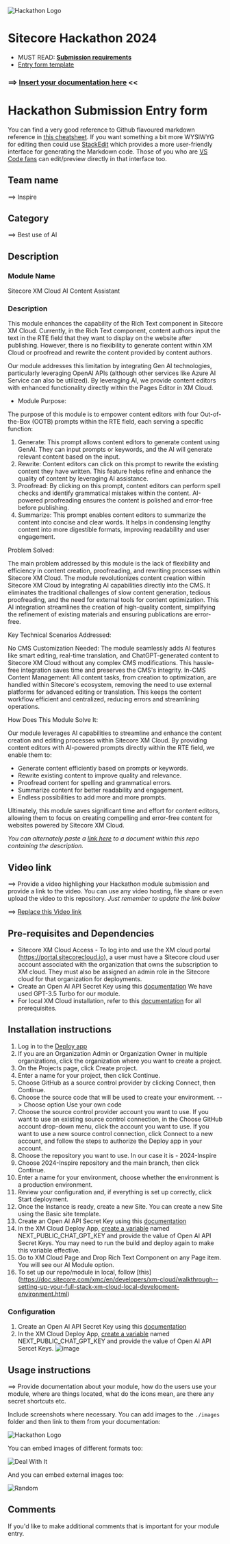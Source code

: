 ![Hackathon Logo](docs/images/hackathon.png?raw=true "Hackathon Logo")
# Sitecore Hackathon 2024

- MUST READ: **[Submission requirements](SUBMISSION_REQUIREMENTS.md)**
- [Entry form template](ENTRYFORM.md)
  
### ⟹ [Insert your documentation here](ENTRYFORM.md) <<
# Hackathon Submission Entry form

You can find a very good reference to Github flavoured markdown reference in [this cheatsheet](https://github.com/adam-p/markdown-here/wiki/Markdown-Cheatsheet). If you want something a bit more WYSIWYG for editing then could use [StackEdit](https://stackedit.io/app) which provides a more user-friendly interface for generating the Markdown code. Those of you who are [VS Code fans](https://code.visualstudio.com/docs/languages/markdown#_markdown-preview) can edit/preview directly in that interface too.

## Team name
⟹ Inspire

## Category
⟹ Best use of AI

## Description

### Module Name
Sitecore XM Cloud AI Content Assistant

### Description
This module enhances the capability of the Rich Text component in Sitecore XM Cloud. Currently, in the Rich Text component, content authors input the text in the RTE field that they want to display on the website after publishing. However, there is no flexibility to generate content within XM Cloud or proofread and rewrite the content provided by content authors.

Our module addresses this limitation by integrating Gen AI technologies, particularly leveraging OpenAI APIs (although other services like Azure AI Service can also be utilized). By leveraging AI, we provide content editors with enhanced functionality directly within the Pages Editor in XM Cloud.

  - Module Purpose:
    
The purpose of this module is to empower content editors with four Out-of-the-Box (OOTB) prompts within the RTE field, each serving a specific function:

1. Generate: This prompt allows content editors to generate content using GenAI. They can input prompts or keywords, and the AI will generate relevant content based on the input.
2. Rewrite: Content editors can click on this prompt to rewrite the existing content they have written. This feature helps refine and enhance the quality of content by leveraging AI assistance.
3. Proofread: By clicking on this prompt, content editors can perform spell checks and identify grammatical mistakes within the content. AI-powered proofreading ensures the content is polished and error-free before publishing.
4. Summarize: This prompt enables content editors to summarize the content into concise and clear words. It helps in condensing lengthy content into more digestible formats, improving readability and user engagement.

Problem Solved: 

The main problem addressed by this module is the lack of flexibility and efficiency in content creation, proofreading, and rewriting processes within Sitecore XM Cloud. The module revolutionizes content creation within Sitecore XM Cloud by integrating AI capabilities directly into the CMS. It eliminates the traditional challenges of slow content generation, tedious proofreading, and the need for external tools for content optimization. This AI integration streamlines the creation of high-quality content, simplifying the refinement of existing materials and ensuring publications are error-free.

Key Technical Scenarios Addressed:

No CMS Customization Needed: The module seamlessly adds AI features like smart editing, real-time translation, and ChatGPT-generated content to Sitecore XM Cloud without any complex CMS modifications. This hassle-free integration saves time and preserves the CMS's integrity.
In-CMS Content Management: All content tasks, from creation to optimization, are handled within Sitecore's ecosystem, removing the need to use external platforms for advanced editing or translation. This keeps the content workflow efficient and centralized, reducing errors and streamlining operations.

How Does This Module Solve It: 

Our module leverages AI capabilities to streamline and enhance the content creation and editing processes within Sitecore XM Cloud. By providing content editors with AI-powered prompts directly within the RTE field, we enable them to:
- Generate content efficiently based on prompts or keywords.
- Rewrite existing content to improve quality and relevance.
- Proofread content for spelling and grammatical errors.
- Summarize content for better readability and engagement.
- Endless possibilities to add more and more prompts.

Ultimately, this module saves significant time and effort for content editors, allowing them to focus on creating compelling and error-free content for websites powered by Sitecore XM Cloud.


_You can alternately paste a [link here](#docs) to a document within this repo containing the description._

## Video link
⟹ Provide a video highlighing your Hackathon module submission and provide a link to the video. You can use any video hosting, file share or even upload the video to this repository. _Just remember to update the link below_

⟹ [Replace this Video link](#video-link)



## Pre-requisites and Dependencies

- Sitecore XM Cloud Access - To log into and use the XM cloud portal (https://portal.sitecorecloud.io), a user must have a Sitecore cloud user account associated with the organization that owns the subscription to XM cloud. They must also be assigned an admin role in the Sitecore cloud for that organization for deployments.
- Create an Open AI API Secret Key using this [documentation](https://gptforwork.com/help/gpt-for-docs/setup/create-openai-api-key) We have used GPT-3.5 Turbo for our module.
- For local XM Cloud installation, refer to this [documentation](https://doc.sitecore.com/xmc/en/developers/xm-cloud/walkthrough--setting-up-your-full-stack-xm-cloud-local-development-environment.html) for all prerequisites.  

## Installation instructions 
1. Log in to the [Deploy app](https://deploy.sitecorecloud.io/)
2. If you are an Organization Admin or Organization Owner in multiple organizations, click the organization where you want to create a project.
3. On the Projects page, click Create project.
4. Enter a name for your project, then click Continue.
5. Choose GitHub as a source control provider by clicking Connect, then Continue.
6. Choose the source code that will be used to create your environment. --> Choose option Use your own code
7. Choose the source control provider account you want to use. If you want to use an existing source control connection, in the Choose GitHub account drop-down menu, click the account you want to use. If you want to use a new source control connection, click Connect to a new account, and follow the steps to authorize the Deploy app in your account.
8. Choose the repository you want to use. In our case it is -  2024-Inspire
9. Choose 2024-Inspire repository and the main branch, then click Continue.
10. Enter a name for your environment, choose whether the environment is a production environment.
11. Review your configuration and, if everything is set up correctly, click Start deployment.
12. Once the Instance is ready, create a new Site. You can create a new Site using the Basic site template.
16. Create an Open AI API Secret Key using this [documentation](https://gptforwork.com/help/gpt-for-docs/setup/create-openai-api-key)
17. In the XM Cloud Deploy App, [create a variable](https://doc.sitecore.com/xmc/en/developers/xm-cloud/environment-variables.html) named NEXT_PUBLIC_CHAT_GPT_KEY and provide the value of Open AI API Secret Keys. You may need to run the build and deploy again to make this variable effective.
18. Go to XM Cloud Page and Drop Rich Text Component on any Page item. You will see our AI Module option.
19. To set up our repo/module in local, follow [this] (https://doc.sitecore.com/xmc/en/developers/xm-cloud/walkthrough--setting-up-your-full-stack-xm-cloud-local-development-environment.html)  

### Configuration
1. Create an Open AI API Secret Key using this [documentation](https://gptforwork.com/help/gpt-for-docs/setup/create-openai-api-key)  
2. In the XM Cloud Deploy App, [create a variable](https://doc.sitecore.com/xmc/en/developers/xm-cloud/environment-variables.html) named NEXT_PUBLIC_CHAT_GPT_KEY and provide the value of Open AI API Sercet Keys.
![image](https://github.com/Sitecore-Hackathon/2024-Inspire/assets/36916946/e8663f3b-0c57-4312-ae87-fb76f0611ee9)



## Usage instructions
⟹ Provide documentation about your module, how do the users use your module, where are things located, what do the icons mean, are there any secret shortcuts etc.

Include screenshots where necessary. You can add images to the `./images` folder and then link to them from your documentation:

![Hackathon Logo](docs/images/hackathon.png?raw=true "Hackathon Logo")

You can embed images of different formats too:

![Deal With It](docs/images/deal-with-it.gif?raw=true "Deal With It")

And you can embed external images too:

![Random](https://thiscatdoesnotexist.com/)

## Comments
If you'd like to make additional comments that is important for your module entry.
